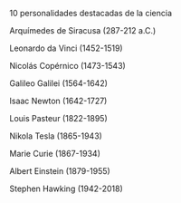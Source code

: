 10 personalidades destacadas de la ciencia

Arquímedes de Siracusa (287-212 a.C.)

Leonardo da Vinci (1452-1519)

Nicolás Copérnico (1473-1543)

Galileo Galilei (1564-1642)

Isaac Newton (1642-1727)

Louis Pasteur (1822-1895)

Nikola Tesla (1865-1943)

Marie Curie (1867-1934)

Albert Einstein (1879-1955)

Stephen Hawking (1942-2018)
